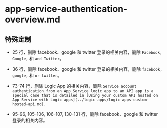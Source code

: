 # app-service-authentication-overview.md

## 特殊定制

* 25 行，删除 facebook、google 和 twitter 登录的相关内容，删除 `Facebook, Google,` 和 `and Twitter`。

* 36 行，删除 facebook、google 和 twitter 登录的相关内容，删除 `facebook, google,` 和 `or twitter`。

* 73-74 行，删除 Logic App 的相关内容，删除 `Service account authentication from an App Service logic app to an API app is a special case that is detailed in [Using your custom API hosted on App Service with Logic apps](../logic-apps/logic-apps-custom-hosted-api.md).`

* 95-96, 105-106, 106-107, 130-131 行，删除 facebook、google 和 twitter 登录的相关内容。